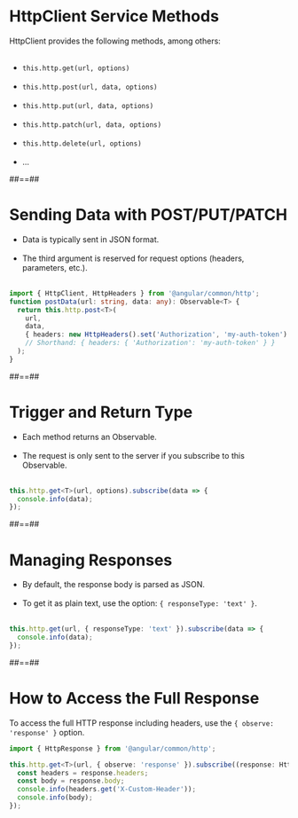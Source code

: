 <!-- .slide -->

# HttpClient Service Methods

HttpClient provides the following methods, among others:<br/><br/>

- `this.http.get(url, options)`<br/><br/>
- `this.http.post(url, data, options)`<br/><br/>
- `this.http.put(url, data, options)`<br/><br/>
- `this.http.patch(url, data, options)`<br/><br/>
- `this.http.delete(url, options)`<br/><br/>
- ...

##==##

<!-- .slide: class="with-code inconsolata" -->

# Sending Data with POST/PUT/PATCH

- Data is typically sent in JSON format.<br/><br/>
- The third argument is reserved for request options (headers, parameters, etc.).<br/><br/>

```typescript
import { HttpClient, HttpHeaders } from '@angular/common/http';
function postData(url: string, data: any): Observable<T> {
  return this.http.post<T>(
    url,
    data,
    { headers: new HttpHeaders().set('Authorization', 'my-auth-token') },
    // Shorthand: { headers: { 'Authorization': 'my-auth-token' } }
  );
}
```

<!-- .element: class="big-code" -->

##==##

<!-- .slide: class="with-code inconsolata" -->

# Trigger and Return Type

- Each method returns an Observable.<br/><br/>
- The request is only sent to the server if you subscribe to this Observable.<br/><br/>

```typescript
this.http.get<T>(url, options).subscribe(data => {
  console.info(data);
});
```

<!-- .element: class="big-code" -->

##==##

<!-- .slide: class="with-code inconsolata" -->

# Managing Responses

- By default, the response body is parsed as JSON.<br/><br/>
- To get it as plain text, use the option: `{ responseType: 'text' }`.<br/><br/>

```typescript
this.http.get(url, { responseType: 'text' }).subscribe(data => {
  console.info(data);
});
```

<!-- .element: class="big-code" -->

##==##

<!-- .slide: class="with-code inconsolata" -->

# How to Access the Full Response

To access the full HTTP response including headers, use the `{ observe: 'response' }` option.

```typescript
import { HttpResponse } from '@angular/common/http';

this.http.get<T>(url, { observe: 'response' }).subscribe((response: HttpResponse<T>) => {
  const headers = response.headers;
  const body = response.body;
  console.info(headers.get('X-Custom-Header'));
  console.info(body);
});
```

<!-- .element: class="big-code" -->
